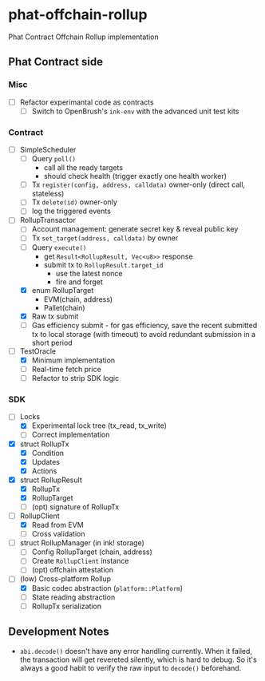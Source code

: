 # phat-offchain-rollup
Phat Contract Offchain Rollup implementation


## Phat Contract side

### Misc

- [ ] Refactor experimantal code as contracts
    - [ ] Switch to OpenBrush's `ink-env` with the advanced unit test kits

### Contract

- [ ] SimpleScheduler
    - [ ] Query `poll()`
        - call all the ready targets
        - should check health (trigger exactly one health worker)
    - [ ] Tx `register(config, address, calldata)` owner-only (direct call, stateless)
    - [ ] Tx `delete(id)` owner-only
    - [ ] log the triggered events
- [ ] RollupTransactor
    - [ ] Account management: generate secret key & reveal public key
    - [ ] Tx `set_target(address, calldata)` by owner
    - [ ] Query `execute()`
        - get `Result<RollupResult, Vec<u8>>` response
        - submit tx to `RollupResult.target_id`
            - use the latest nonce
            - fire and forget
    - [x] enum RollupTarget
        - EVM(chain, address)
        - Pallet(chain)
    - [x] Raw tx submit
    - [ ] Gas efficiency submit
            - for gas efficiency, save the recent submitted tx to local storage (with timeout) to avoid redundant submission in a short period
- [ ] TestOracle
    - [x] Minimum implementation
    - [ ] Real-time fetch price
    - [ ] Refactor to strip SDK logic

### SDK

- [ ] Locks
    - [x] Experimental lock tree (tx_read, tx_write)
    - [ ] Correct implementation
- [x] struct RollupTx
    - [x] Condition
    - [x] Updates
    - [x] Actions
- [x] struct RollupResult
    - [x] RollupTx
    - [x] RollupTarget
    - [ ] (opt) signature of RollupTx
- [ ] RollupClient
    - [x] Read from EVM
    - [ ] Cross validation
- [ ] struct RollupManager (in ink! storage)
    - [ ] Config RollupTarget (chain, address)
    - [ ] Create `RollupClient` instance
    - [ ] (opt) offchain attestation
- [ ] (low) Cross-platform Rollup
    - [x] Basic codec abstraction (`platform::Platform`)
    - [ ] State reading abstraction
    - [ ] RollupTx serialization

## Development Notes

- `abi.decode()` doesn't have any error handling currently. When it failed, the transaction will get revereted silently, which is hard to debug. So it's always a good habit to verify the raw input to `decode()` beforehand.
